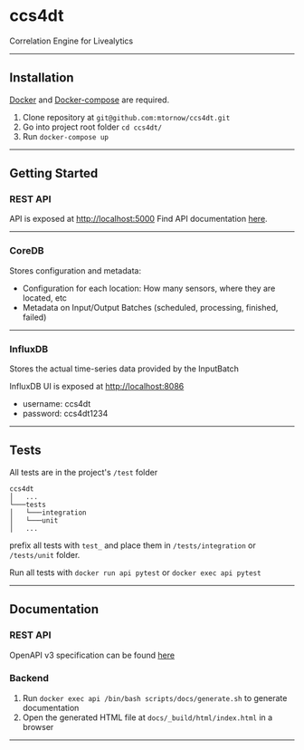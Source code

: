 # ccs4dt

Correlation Engine for Livealytics

---

## Installation

[Docker](https://docs.docker.com/get-docker/) and [Docker-compose](https://docs.docker.com/compose/install/) are
required.

1. Clone repository at `git@github.com:mtornow/ccs4dt.git`
2. Go into project root folder `cd ccs4dt/`
3. Run `docker-compose up`

---

## Getting Started

### REST API

API is exposed at [http://localhost:5000](http://localhost:5000) Find API
documentation [here](https://app.swaggerhub.com/apis-docs/julwil/ccs4dt/1.0.0).

---

### CoreDB

Stores configuration and metadata:

- Configuration for each location: How many sensors, where they are located, etc
- Metadata on Input/Output Batches (scheduled, processing, finished, failed)

---

### InfluxDB

Stores the actual time-series data provided by the InputBatch

InfluxDB UI is exposed at [http://localhost:8086](http://localhost:8086)

- username:  ccs4dt
- password: ccs4dt1234

---

## Tests

All tests are in the project's `/test` folder

```
ccs4dt
│   ...
└───tests
│   └───integration
│   └───unit
│   ...
```

prefix all tests with `test_` and place them in `/tests/integration` or `/tests/unit` folder.

Run all tests with `docker run api pytest` or `docker exec api pytest`

---

## Documentation
### REST API
OpenAPI v3 specification can be found [here](https://app.swaggerhub.com/apis-docs/julwil/ccs4dt/1.0.0)
### Backend
1. Run `docker exec api /bin/bash scripts/docs/generate.sh` to generate documentation
2. Open the generated HTML file at `docs/_build/html/index.html` in a browser
---